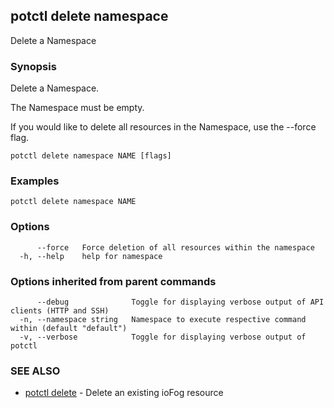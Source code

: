 ## potctl delete namespace

Delete a Namespace

### Synopsis

Delete a Namespace.

The Namespace must be empty.

If you would like to delete all resources in the Namespace, use the --force flag.

```
potctl delete namespace NAME [flags]
```

### Examples

```
potctl delete namespace NAME
```

### Options

```
      --force   Force deletion of all resources within the namespace
  -h, --help    help for namespace
```

### Options inherited from parent commands

```
      --debug              Toggle for displaying verbose output of API clients (HTTP and SSH)
  -n, --namespace string   Namespace to execute respective command within (default "default")
  -v, --verbose            Toggle for displaying verbose output of potctl
```

### SEE ALSO

* [potctl delete](potctl_delete.md)	 - Delete an existing ioFog resource


